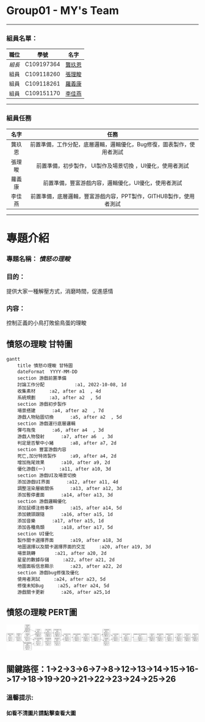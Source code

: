 # Group01 - MY's Team
---
### 組員名單：
|職位|學號|名字|
|:--:|:--:|:--:|
|*組長*|C109197364|[龔玖恩](https://github.com/gabrielkhiong)|
|組員|C109118260|[張理畯](https://github.com/jonathantiong)|
|組員|C109118261|[羅義康](https://github.com/Alexlowyikang)|
|組員|C109151170|[李佳燕](https://github.com/Jyennn)|

---
###  組員任務
|名字|任務|
|:--:|:--:|
|龔玖恩| 前置準備，工作分配，底層邏輯，邏輯優化，Bug修復，圖表製作，使用者測試|
|張理畯| 前置準備，初步製作， UI製作及場景切換 ，UI優化，使用者測試|
|蘿義康| 前置準備，豐富游戲内容，邏輯優化，UI優化，使用者測試|
|李佳燕| 前置準備，底層邏輯，豐富游戲内容，PPT製作，GITHUB製作，使用者測試|

---
# 專題介紹
### 專題名稱： *憤怒の理畯*
### 目的：
提供大家一種解壓方式，消磨時間，促進感情
### 内容：
控制正義的小鳥打敗偷鳥蛋的理畯

## 憤怒の理畯 甘特圖
```mermaid
gantt
    title 憤怒の理畯 甘特圖
    dateFormat  YYYY-MM-DD
    section 游戲前置準備
    討論工作分配           :a1, 2022-10-08, 1d
    收集素材     :a2, after a1  , 4d
    系統規劃     :a3, after a2  , 5d
    section 游戲初步製作
    場景搭建      :a4, after a2  , 7d
    游戲人物貼圖切換      :a5, after a2  , 5d
    section 游戲運行底層邏輯
    彈弓拖曳      :a6, after a4  , 3d
    游戲人物發射      :a7, after a6  , 3d
    判定是否擊中小豬      :a8, after a7, 2d
    section 豐富游戲内容
    死亡,加分特效製作     :a9, after a4, 2d
    增加拖尾效果      :a10, after a9, 2d
    優化游戲(一)     :a11, after a10, 3d
    section 游戲UI及場景切換
    添加游戲UI界面      :a12, after a11, 4d
    調整渲染層級關係      :a13, after a12, 3d
    添加暫停畫面      :a14, after a13, 3d
    section 游戲邏輯優化
    添加鼠標注冊事件      :a15, after a14, 5d
    添加鏡頭跟隨      :a16, after a15, 1d
    添加音樂      :a17, after a15, 1d
    添加各種鳥類      :a18, after a17, 5d
    section UI優化
    製作關卡選擇界面      :a19, after a18, 3d
    地圖選擇以及關卡選擇界面的交互     :a20, after a19, 3d
    場景跳轉       :a21, after a20, 2d
    星星的數據存儲     :a22, after a21, 2d
    地圖面板信息顯示      :a23, after a22, 2d
    section 游戲bug修復及優化
    使用者測試     :a24, after a23, 5d
    修復未知Bug     :a25, after a24, 5d
    游戲關卡更新      :a26, after a25,1d
```

## 憤怒の理畯 PERT圖
![Pert](Pert_angryjonathan.png)
## 關鍵路徑：1->2->3->6->7->8->12->13->14->15->16->17->18->19->20->21->22->23->24->25->26
### 溫馨提示:
#### 如看不清圖片請點擊查看大圖
